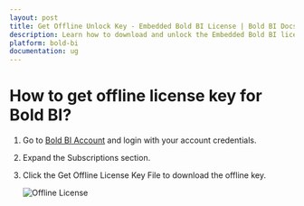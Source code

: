 ```yaml
---
layout: post
title: Get Offline Unlock Key - Embedded Bold BI License | Bold BI Docs
description: Learn how to download and unlock the Embedded Bold BI license key in offline mode from your Bold BI Embedded Subscription.
platform: bold-bi
documentation: ug
---
```


# How to get offline license key for Bold BI?

1.	Go to [Bold BI Account](https://www.boldbi.com/account/downloads/embedded) and login with your account credentials.

2.	Expand the Subscriptions section.

3.	Click the Get Offline License Key File to download the offline key.

    ![Offline License](/bold-bi-docs/static/assets/embedded/faq/images/offline-license.png)
 

